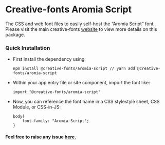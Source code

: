 # Creative-fonts Aromia Script

The CSS and web font files to easily self-host the “Aromia Script” font. Please visit the main creative-fonts [website](https://creativefonts.org/preview/aromia-script) to view more details on this package.

### Quick Installation

- First install the dependency using:

  ```
  npm install @creative-fonts/aromia-script // yarn add @creative-fonts/aromia-script
  ```

- Within your app entry file or site component, import the font like:
  ```
  import "@creative-fonts/aromia-script"
  ```
- Now, you can reference the font name in a CSS stylestyle sheet, CSS Module, or CSS-in-JS:
  ```
  body{
      font-family: "Aromia Script";
  }
  ```

#### Feel free to raise any issue [here.](https://github.com/creative-fonts/creative-fonts/issues)
